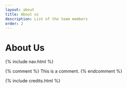```yaml
---
layout: about
title: About us
description: List of the team members
order: 2
---
```


# About Us

{% include nav.html %}

{% comment %} This is a comment. {% endcomment %}

{% include credits.html %}
